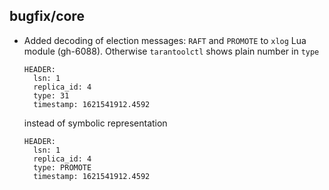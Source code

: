 ## bugfix/core

* Added decoding of election messages: `RAFT` and `PROMOTE` to
  `xlog` Lua module (gh-6088). Otherwise `tarantoolctl` shows
  plain number in `type`
  ```
  HEADER:
    lsn: 1
    replica_id: 4
    type: 31
    timestamp: 1621541912.4592
  ```
  instead of symbolic representation
  ```
  HEADER:
    lsn: 1
    replica_id: 4
    type: PROMOTE
    timestamp: 1621541912.4592
  ```
